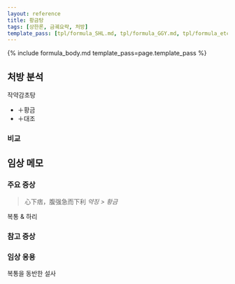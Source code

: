 ```yaml
---
layout: reference
title: 황금탕
tags: [상한론, 금궤요략, 처방]
template_pass: [tpl/formula_SHL.md, tpl/formula_GGY.md, tpl/formula_etc.md]
---
```



{% include formula_body.md template_pass=page.template_pass %}


## 처방 분석

작약감초탕
* ＋황금
* ＋대조

### 비교




## 임상 메모


### 주요 증상

> 心下痞，腹强急而下利 _약징 > 황금_

복통 & 하리


### 참고 증상


### 임상 응용

복통을 동반한 설사
